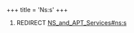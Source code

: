 +++
title = 'Ns:s'
+++

1.  REDIRECT
    [NS_and_APT_Services#ns:s](NS_and_APT_Services#ns:s "wikilink")